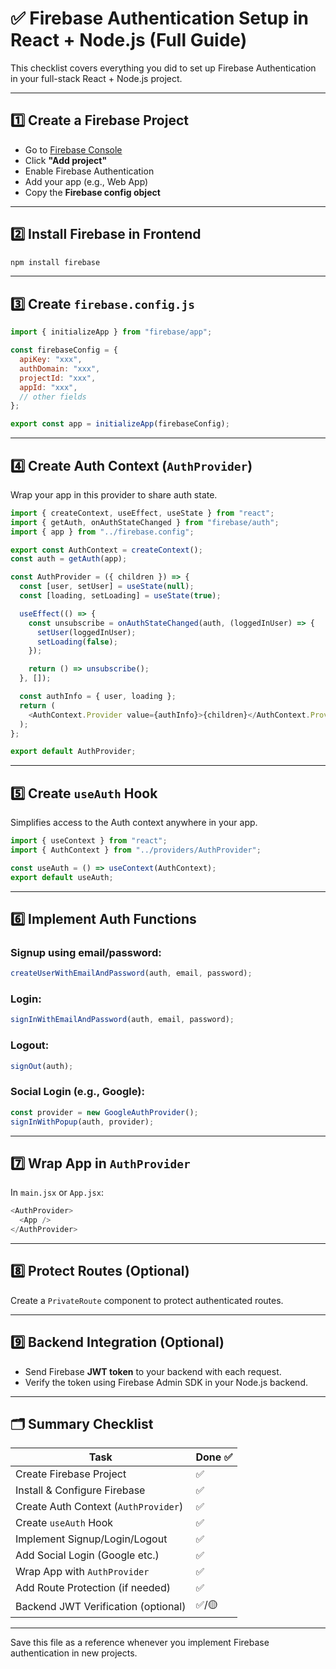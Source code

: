 # ✅ Firebase Authentication Setup in React + Node.js (Full Guide)

This checklist covers everything you did to set up Firebase Authentication in your full-stack React + Node.js project.

---

## 1️⃣ Create a Firebase Project

- Go to [Firebase Console](https://console.firebase.google.com/)
- Click **"Add project"**
- Enable Firebase Authentication
- Add your app (e.g., Web App)
- Copy the **Firebase config object**

---

## 2️⃣ Install Firebase in Frontend

```bash
npm install firebase
```

---

## 3️⃣ Create `firebase.config.js`

```js
import { initializeApp } from "firebase/app";

const firebaseConfig = {
  apiKey: "xxx",
  authDomain: "xxx",
  projectId: "xxx",
  appId: "xxx",
  // other fields
};

export const app = initializeApp(firebaseConfig);
```

---

## 4️⃣ Create Auth Context (`AuthProvider`)

Wrap your app in this provider to share auth state.

```js
import { createContext, useEffect, useState } from "react";
import { getAuth, onAuthStateChanged } from "firebase/auth";
import { app } from "../firebase.config";

export const AuthContext = createContext();
const auth = getAuth(app);

const AuthProvider = ({ children }) => {
  const [user, setUser] = useState(null);
  const [loading, setLoading] = useState(true);

  useEffect(() => {
    const unsubscribe = onAuthStateChanged(auth, (loggedInUser) => {
      setUser(loggedInUser);
      setLoading(false);
    });

    return () => unsubscribe();
  }, []);

  const authInfo = { user, loading };
  return (
    <AuthContext.Provider value={authInfo}>{children}</AuthContext.Provider>
  );
};

export default AuthProvider;
```

---

## 5️⃣ Create `useAuth` Hook

Simplifies access to the Auth context anywhere in your app.

```js
import { useContext } from "react";
import { AuthContext } from "../providers/AuthProvider";

const useAuth = () => useContext(AuthContext);
export default useAuth;
```

---

## 6️⃣ Implement Auth Functions

### Signup using email/password:

```js
createUserWithEmailAndPassword(auth, email, password);
```

### Login:

```js
signInWithEmailAndPassword(auth, email, password);
```

### Logout:

```js
signOut(auth);
```

### Social Login (e.g., Google):

```js
const provider = new GoogleAuthProvider();
signInWithPopup(auth, provider);
```

---

## 7️⃣ Wrap App in `AuthProvider`

In `main.jsx` or `App.jsx`:

```js
<AuthProvider>
  <App />
</AuthProvider>
```

---

## 8️⃣ Protect Routes (Optional)

Create a `PrivateRoute` component to protect authenticated routes.

---

## 9️⃣ Backend Integration (Optional)

- Send Firebase **JWT token** to your backend with each request.
- Verify the token using Firebase Admin SDK in your Node.js backend.

---

## 🗂 Summary Checklist

| Task                                 | Done ✅ |
| ------------------------------------ | ------- |
| Create Firebase Project              | ✅      |
| Install & Configure Firebase         | ✅      |
| Create Auth Context (`AuthProvider`) | ✅      |
| Create `useAuth` Hook                | ✅      |
| Implement Signup/Login/Logout        | ✅      |
| Add Social Login (Google etc.)       | ✅      |
| Wrap App with `AuthProvider`         | ✅      |
| Add Route Protection (if needed)     | ✅      |
| Backend JWT Verification (optional)  | ✅/🟡   |

---

Save this file as a reference whenever you implement Firebase authentication in new projects.
